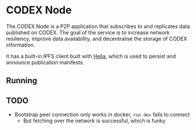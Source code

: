 # CODEX Node
The CODEX Node is a P2P application that subscribes to and replicates data published on CODEX.
The goal of the service is to increase network resiliency, improve data availability, and
decentralise the storage of CODEX information.

It has a built-in IPFS client built with [Helia](https://github.com/ipfs/helia), which is used to
persist and announce publication manifests.

## Running


## TODO
- Bootstrap peer connection only works in docker, `run dev` fails to connect
    - But fetching over the network is successful, which is funky
